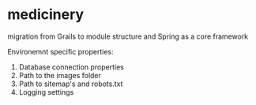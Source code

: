 # medicinery
migration from Grails to module structure and Spring as a core framework

Environemnt specific properties:
1. Database connection properties
2. Path to the images folder
3. Path to sitemap's and robots.txt
3. Logging settings